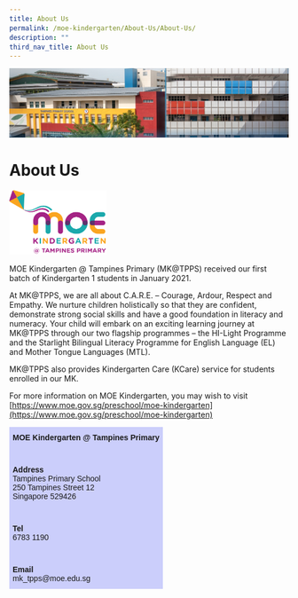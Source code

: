 ```yaml
---
title: About Us
permalink: /moe-kindergarten/About-Us/About-Us/
description: ""
third_nav_title: About Us
---
```

![](/images/mk%20kindergarten.jpg)

About Us
========


<img src="/images/mk_logo.png" style="width:35%">


MOE Kindergarten @ Tampines Primary (MK@TPPS) received our first batch of Kindergarten 1 students in January 2021. 

  

At MK@TPPS, we are all about C.A.R.E. – Courage, Ardour, Respect and Empathy. We nurture children holistically so that they are confident, demonstrate strong social skills and have a good foundation in literacy and numeracy. Your child will embark on an exciting learning journey at MK@TPPS through our two flagship programmes – the HI-Light Programme and the Starlight Bilingual Literacy Programme for English Language (EL) and Mother Tongue Languages (MTL).  

  

MK@TPPS also provides Kindergarten Care (KCare) service for students enrolled in our MK. 

  

For more information on MOE Kindergarten, you may wish to visit 
[https://www.moe.gov.sg/preschool/moe-kindergarten](https://www.moe.gov.sg/preschool/moe-kindergarten)


<style type="text/css">
.tg  {border-collapse:collapse;border-spacing:0;}
.tg td{border-color:black;border-style:solid;border-width:1px;font-family:Arial, sans-serif;font-size:14px;
  overflow:hidden;padding:10px 5px;word-break:normal;}
.tg th{border-color:black;border-style:solid;border-width:1px;font-family:Arial, sans-serif;font-size:14px;
  font-weight:normal;overflow:hidden;padding:10px 5px;word-break:normal;}
.tg .tg-v4mk{background-color:#cbcefb;border-color:#cbcefb;font-size:14px;font-weight:bold;text-align:left;vertical-align:top}
.tg .tg-uber{background-color:#cbcefb;border-color:#cbcefb;font-size:14px;text-align:left;vertical-align:top}
</style>
<table class="tg">
<thead>
  <tr>
    <th class="tg-v4mk">MOE Kindergarten @ Tampines Primary</th>
  </tr>
</thead>
<tbody>
  <tr>
    <td class="tg-uber"></td>
  </tr>
  <tr>
    <td class="tg-uber"><span style="font-weight:bold">Address</span><br><span style="font-weight:400;font-style:normal;text-decoration:none">Tampines Primary School </span><br><span style="font-weight:400;font-style:normal;text-decoration:none">250 Tampines Street 12</span><br><span style="font-weight:400;font-style:normal;text-decoration:none">Singapore 529426</span></td>
  </tr>
  <tr>
    <td class="tg-uber"></td>
  </tr>
  <tr>
    <td class="tg-uber"><span style="font-weight:bold">Tel</span><br><span style="font-weight:400;font-style:normal;text-decoration:none">6783 1190</span></td>
  </tr>
  <tr>
    <td class="tg-uber"></td>
  </tr>
  <tr>
    <td class="tg-uber"><span style="font-weight:bold">Email</span><br><span style="font-weight:400;font-style:normal;text-decoration:none">mk_tpps@moe.edu.sg</span></td>
  </tr>
</tbody>
</table>